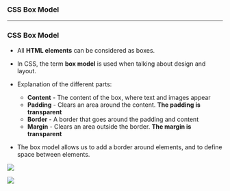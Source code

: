 ### CSS Box Model

-----------------------------------------------------------------------

### CSS Box Model

* All **HTML elements** can be considered as boxes. 
* In CSS, the term **box model** is used when talking about design and layout.
* Explanation of the different parts:
  * **Content** - The content of the box, where text and images appear
  * **Padding** - Clears an area around the content. **The padding is transparent**
  * **Border** - A border that goes around the padding and content
  * **Margin** - Clears an area outside the border. **The margin is transparent**

* The box model allows us to add a border around elements, and to define space between elements. 

![](https://github.com/leminhtuan2015/Today-I-Learn/blob/master/frontend/CSS/css_box_model.png)

![](https://github.com/leminhtuan2015/Today-I-Learn/blob/master/frontend/CSS/css_box_model_1.png)

